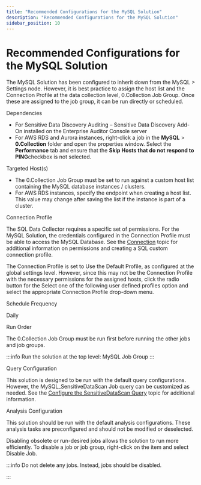 ```yaml
---
title: "Recommended Configurations for the MySQL Solution"
description: "Recommended Configurations for the MySQL Solution"
sidebar_position: 10
---
```


# Recommended Configurations for the MySQL Solution

The MySQL Solution has been configured to inherit down from the MySQL > Settings node. However, it
is best practice to assign the host list and the Connection Profile at the data collection level,
0.Collection Job Group. Once these are assigned to the job group, it can be run directly or
scheduled.

Dependencies

- For Sensitive Data Discovery Auditing – Sensitive Data Discovery Add-On installed on the
  Enterprise Auditor Console server
- For AWS RDS and Aurora instances, right-click a job in the **MySQL** > **0.Collection** folder and
  open the properties window. Select the **Performance** tab and ensure that the **Skip Hosts that
  do not respond to PING**checkbox is not selected.

Targeted Host(s)

- The 0.Collection Job Group must be set to run against a custom host list containing the
  MySQL database instances / clusters.
- For AWS RDS instances, specify the endpoint when creating a host list. This value may change after
  saving the list if the instance is part of a cluster.

Connection Profile

The SQL Data Collector requires a specific set of permissions. For the MySQL Solution, the
credentials configured in the Connection Profile must be able to access the MySQL Database. See the
[Connection](/docs/accessanalyzer/11.6/admin/settings/connection/overview.md)
topic for additional information on permissions and creating a SQL custom connection profile.

The Connection Profile is set to Use the Default Profile, as configured at the global settings
level. However, since this may not be the Connection Profile with the necessary permissions for the
assigned hosts, click the radio button for the Select one of the following user defined profiles
option and select the appropriate Connection Profile drop-down menu.

Schedule Frequency

Daily

Run Order

The 0.Collection Job Group must be run first before running the other jobs and job groups.

:::info
Run the solution at the top level: MySQL Job Group
:::


Query Configuration

This solution is designed to be run with the default query configurations. However, the
MySQL_SensitiveDataScan Job query can be customized as needed. See the
[Configure the SensitiveDataScan Query](/docs/accessanalyzer/11.6/solutions/databases/mysql/collection/mysql_sensitivedatascan.md#configure-the-sensitivedatascan-query)
topic for additional information.

Analysis Configuration

This solution should be run with the default analysis configurations. These analysis tasks are
preconfigured and should not be modified or deselected.

Disabling obsolete or run-desired jobs allows the solution to run more efficiently. To disable a job
or job group, right-click on the item and select Disable Job.

:::info
Do not delete any jobs. Instead, jobs should be disabled.

:::
